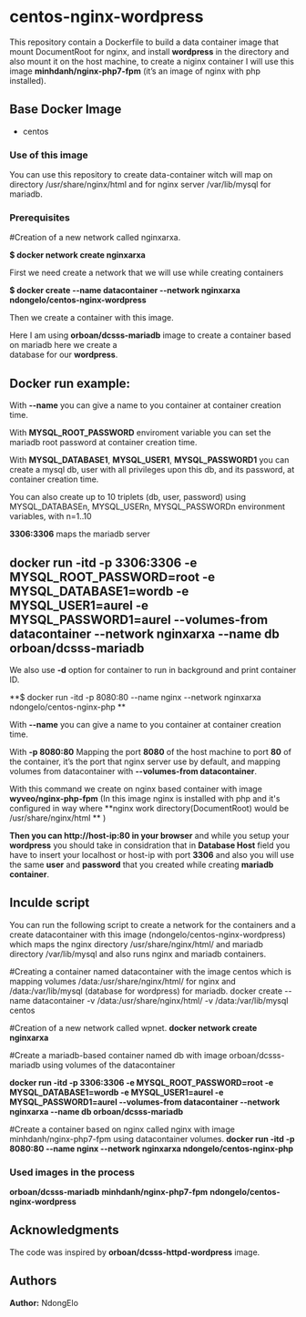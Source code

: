 # centos-nginx-wordpress
This repository contain a Dockerfile to build a data container image that mount DocumentRoot for nginx, and install **wordpress** in the directory and also mount it on the host machine, to create a niginx container I will use this image **minhdanh/nginx-php7-fpm** (it’s an image of nginx with php installed).
## Base Docker Image
* centos
### Use of this image
You can use this repository to create data-container witch will map on directory /usr/share/nginx/html and for nginx server /var/lib/mysql for mariadb.

### Prerequisites 

#Creation of a new network called nginxarxa.

**$ docker network create nginxarxa**
 
First we need create a network that we will use while creating containers

**$ docker create --name datacontainer --network nginxarxa ndongelo/centos-nginx-wordpress**

Then we create a container with this image.

Here I am using **orboan/dcsss-mariadb** image to create a container based on mariadb here we create a     
database for our **wordpress**.

## Docker run example:
With **--name** you can give a name to you container at container creation time.

With **MYSQL_ROOT_PASSWORD** enviroment variable you can set the mariadb root password at container creation time.

With **MYSQL_DATABASE1**, **MYSQL_USER1**, **MYSQL_PASSWORD1** you can create a mysql db, user with all privileges upon this db, and its password, at container creation time.

You can also create up to 10 triplets (db, user, password) using MYSQL_DATABASEn, MYSQL_USERn, MYSQL_PASSWORDn environment variables, with n=1..10

**3306:3306** maps the mariadb server 
## docker run -itd -p 3306:3306 -e MYSQL_ROOT_PASSWORD=root -e MYSQL_DATABASE1=wordb -e MYSQL_USER1=aurel -e MYSQL_PASSWORD1=aurel --volumes-from datacontainer --network nginxarxa  --name db orboan/dcsss-mariadb

We also use **-d** option for container to run in background and print container ID.

**$ docker run -itd -p 8080:80 --name nginx --network nginxarxa  ndongelo/centos-nginx-php **

With **--name** you can give a name to you container at container creation time. 

With **-p 8080:80** Mapping the port **8080** of the host machine to port **80** of the container, it’s the port that nginx server use by default, and mapping volumes from datacontainer with **--volumes-from datacontainer**.

With this command we create on nginx based container with image **wyveo/nginx-php-fpm** (In this image nginx is installed with php and it's configured in way where **nginx work directory(DocumentRoot) would be /usr/share/nginx/html
** )

**Then you can http://host-ip:80 in your browser** and while you setup your **wordpress** you should take in considration that in **Database Host** field you have to insert your localhost or host-ip with port **3306** and also you will use the same **user** and **password** that you created while creating **mariadb container**.



## Inculde script
You can run the following script to create a network for the containers and a create datacontainer with this image (ndongelo/centos-nginx-wordpress) which maps the nginx directory /usr/share/nginx/html/ and mariadb directory /var/lib/mysql and also runs nginx and mariadb containers.

#Creating a container named datacontainer with the image centos which is mapping volumes /data:/usr/share/nginx/html/ for nginx and /data:/var/lib/mysql (database for wordpress) for mariadb.
docker create --name datacontainer -v /data:/usr/share/nginx/html/ -v /data:/var/lib/mysql centos

#Creation of a new network called wpnet.
**docker network create nginxarxa**

#Create a mariadb-based container named db with image orboan/dcsss-mariadb using volumes of the datacontainer

**docker run -itd -p 3306:3306 -e MYSQL_ROOT_PASSWORD=root -e MYSQL_DATABASE1=wordb -e MYSQL_USER1=aurel -e MYSQL_PASSWORD1=aurel --volumes-from datacontainer --network nginxarxa  --name db orboan/dcsss-mariadb**

#Create a container based on nginx called nginx with image minhdanh/nginx-php7-fpm using datacontainer volumes.
**docker run -itd -p 8080:80 --name nginx --network nginxarxa  ndongelo/centos-nginx-php**

### Used images in the process
**orboan/dcsss-mariadb**
**minhdanh/nginx-php7-fpm**
**ndongelo/centos-nginx-wordpress**

## Acknowledgments
The code was inspired by **orboan/dcsss-httpd-wordpress** image.

## Authors
**Author:** NdongElo

